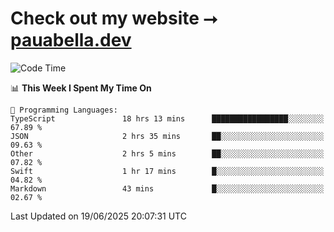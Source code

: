 # Check out my website ⭢ [pauabella.dev](https://pauabella.dev)

<!--START_SECTION:waka-->
![Code Time](http://img.shields.io/badge/Code%20Time-4%2C554%20hrs%207%20mins-blue)

📊 **This Week I Spent My Time On** 

```text
💬 Programming Languages: 
TypeScript               18 hrs 13 mins      █████████████████░░░░░░░░   67.89 % 
JSON                     2 hrs 35 mins       ██░░░░░░░░░░░░░░░░░░░░░░░   09.63 % 
Other                    2 hrs 5 mins        ██░░░░░░░░░░░░░░░░░░░░░░░   07.82 % 
Swift                    1 hr 17 mins        █░░░░░░░░░░░░░░░░░░░░░░░░   04.82 % 
Markdown                 43 mins             █░░░░░░░░░░░░░░░░░░░░░░░░   02.67 % 
```


 Last Updated on 19/06/2025 20:07:31 UTC
<!--END_SECTION:waka-->
